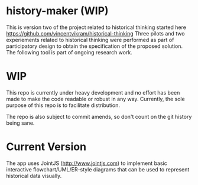 # history-maker (WIP)
This is version two of the project related to historical thinking 
started here https://github.com/vincentvikram/historical-thinking
Three pilots and two experiements related to historical thinking
were performed as part of participatory design to obtain the 
specification of the proposed solution. The following tool is part
of ongoing research work.

# WIP

This repo is currently under heavy development and no effort has been made to
make the code readable or robust in any way. Currently, the sole purpose of
this repo is to facilitate distribution.

The repo is also subject to commit amends, so don't count on the git history
being sane.

# Current Version

The app uses JointJS (http://www.jointjs.com) to implement basic interactive
flowchart/UML/ER-style diagrams that can be used to represent historical data
visually.
